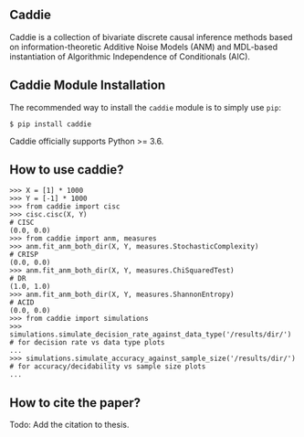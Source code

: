 Caddie
-------

Caddie is a collection of bivariate discrete causal inference methods based on information-theoretic Additive Noise Models (ANM) and MDL-based instantiation of Algorithmic Independence of Conditionals (AIC).

Caddie Module Installation
----------------------------

The recommended way to install the `caddie` module is to simply use `pip`:

```console
$ pip install caddie
```
Caddie officially supports Python >= 3.6.

How to use caddie?
------------------
```pycon
>>> X = [1] * 1000
>>> Y = [-1] * 1000
>>> from caddie import cisc
>>> cisc.cisc(X, Y)                                                       # CISC
(0.0, 0.0)
>>> from caddie import anm, measures
>>> anm.fit_anm_both_dir(X, Y, measures.StochasticComplexity)             # CRISP
(0.0, 0.0)
>>> anm.fit_anm_both_dir(X, Y, measures.ChiSquaredTest)                   # DR
(1.0, 1.0)
>>> anm.fit_anm_both_dir(X, Y, measures.ShannonEntropy)                   # ACID
(0.0, 0.0)
>>> from caddie import simulations
>>> simulations.simulate_decision_rate_against_data_type('/results/dir/') # for decision rate vs data type plots
...
>>> simulations.simulate_accuracy_against_sample_size('/results/dir/')    # for accuracy/decidability vs sample size plots
...
```

How to cite the paper?
----------------------
Todo: Add the citation to thesis.
